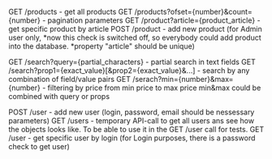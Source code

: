 GET /products - get all products
GET /products?ofset={number}&count={number} - pagination parameters
GET /product?article={product_article} - get specific product by article
POST /product - add new product (for Admin user only, *now this check is switched off, so everybody could add product into the database. *property "article" should be unique)

GET /search?query={partial_characters} - partial search in text fields
GET /search?prop1={exact_value}[&prop2={exact_value}&...] - search by any combination of field/value pairs
GET /serach?min={number}&max={number} - filtering by price from min price to max price
  min&max could be combined with query or props

POST /user - add new user (login, password, email should be nessessary parameters)
GET /users - temporary API-call to get all users ans see how the objects looks like. To be able to use it in the GET /user call for tests.
GET /user - get specific user by login (for Login purposes, there is a password check to get user) 

